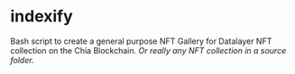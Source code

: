 # indexify
Bash script to create a general purpose NFT Gallery for Datalayer NFT collection on the Chia Blockchain. _Or really any NFT collection in a source folder._
